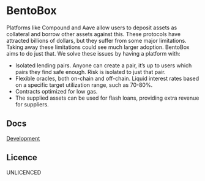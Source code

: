# BentoBox

Platforms like Compound and Aave allow users to deposit assets as collateral and borrow other assets against this. These protocols have attracted billions of dollars, but they suffer from some major limitations. Taking away these limitations could see much larger adoption. BentoBox aims to do just that.
We solve these issues by having a platform with:

- Isolated lending pairs. Anyone can create a pair, it’s up to users which pairs they find safe enough. Risk is isolated to just that pair.
- Flexible oracles, both on-chain and off-chain.
  Liquid interest rates based on a specific target utilization range, such as 70-80%.
- Contracts optimized for low gas.
- The supplied assets can be used for flash loans, providing extra revenue for suppliers.

## Docs

[Development](docs/DEVELOPMENT.md)

## Licence

UNLICENCED
